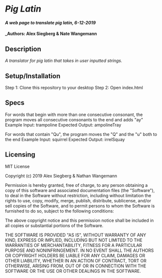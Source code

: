 # _Pig Latin_

#### _A web page to translate pig latin, 6-12-2019_

#### _Authors: Alex Siegberg & Nate Wangemann

## Description

_A translator for pig latin that takes in user inputted strings._

## Setup/Installation

Step 1: Clone this repository to your desktop
Step 2: Open index.html

## Specs

<!-- The program does nothing to non-alphabetical characters, since they do not contain consonants or vowels.
Example Input: 3
Expected Output: 3

The program adds "ay" to single-letter words beginning with a vowel.
Example Input: i
Expected Output: iay

The program adds "way" to multiple-character words beginning with a vowel.
Example Input: apple
Expected Output: appleWay -->
<!--
For words that begin with a consonant, the program moves the consonant to the end and adds "ay"
Example Input: tiger
Expected Output: igerTay -->
<!--
For words beginning with "y", "y" is treated as a consonant
Example Input: yellow
Expected Output: ellowYay -->

For words that begin with more than one consecutive consonant, the program moves all consecutive consonants to the end and adds "ay"
Example Input: trampoline
Expected Output: ampolineTray

For words that contain "Qu", the program moves the "Q" and the "u" both to the end
Example Input: squirrel
Expected Output: irrelSquay


## Licensing

MIT License

Copyright (c) 2019 Alex Siegberg & Nathan Wangemann

Permission is hereby granted, free of charge, to any person obtaining a copy
of this software and associated documentation files (the "Software"), to deal
in the Software without restriction, including without limitation the rights
to use, copy, modify, merge, publish, distribute, sublicense, and/or sell
copies of the Software, and to permit persons to whom the Software is
furnished to do so, subject to the following conditions:

The above copyright notice and this permission notice shall be included in all
copies or substantial portions of the Software.

THE SOFTWARE IS PROVIDED "AS IS", WITHOUT WARRANTY OF ANY KIND, EXPRESS OR
IMPLIED, INCLUDING BUT NOT LIMITED TO THE WARRANTIES OF MERCHANTABILITY,
FITNESS FOR A PARTICULAR PURPOSE AND NONINFRINGEMENT. IN NO EVENT SHALL THE
AUTHORS OR COPYRIGHT HOLDERS BE LIABLE FOR ANY CLAIM, DAMAGES OR OTHER
LIABILITY, WHETHER IN AN ACTION OF CONTRACT, TORT OR OTHERWISE, ARISING FROM,
OUT OF OR IN CONNECTION WITH THE SOFTWARE OR THE USE OR OTHER DEALINGS IN THE
SOFTWARE.
